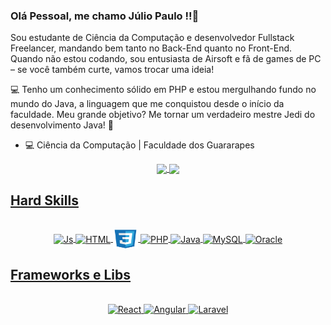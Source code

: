 ### Olá Pessoal, me chamo Júlio Paulo !!👋

Sou estudante de Ciência da Computação e desenvolvedor Fullstack Freelancer, mandando bem tanto no Back-End quanto no Front-End. Quando não estou codando, sou entusiasta de Airsoft e fã de games de PC – se você também curte, vamos trocar uma ideia!

💻 Tenho um conhecimento sólido em PHP e estou mergulhando fundo no mundo do Java, a linguagem que me conquistou desde o início da faculdade. Meu grande objetivo? Me tornar um verdadeiro mestre Jedi do desenvolvimento Java! 🚀

- 💻 Ciência da Computação | Faculdade dos Guararapes

<div align="center">
  <a href="https://github.com/JPFerreira96">
  <img align="center" height="180em" src="https://github-readme-stats.vercel.app/api?username=JPFerreira96&show_icons=true&theme=dracula&include_all_commits=true&count_private=true"/>
  <img align="center" height="180em" src="https://github-readme-stats.vercel.app/api/top-langs/?username=JPFerreira96&layout=compact&langs_count=7&theme=dracula"/>
</div>

## Hard Skills
<div align="center" style="display: inline_block"><br>
    <img align="center" alt="Js" height="30" width="40" src="https://cdn.jsdelivr.net/gh/devicons/devicon/icons/javascript/javascript-original.svg">
    <img align="center" alt="HTML" height="30" width="40" src="https://cdn.jsdelivr.net/gh/devicons/devicon/icons/html5/html5-original.svg">
    <img align="center" alt="CSS" height="30" width="40" src="https://raw.githubusercontent.com/devicons/devicon/master/icons/css3/css3-original.svg">
    <img align="center" alt="PHP" height="30" width="40" src="https://cdn.jsdelivr.net/gh/devicons/devicon/icons/php/php-original.svg">
    <img align="center" alt="Java"  height="30" width="40" src="https://cdn.jsdelivr.net/gh/devicons/devicon/icons/java/java-original.svg">
    <img align="center" alt="MySQL"  height="30" width="40" src="https://cdn.jsdelivr.net/gh/devicons/devicon/icons/mysql/mysql-original-wordmark.svg">
    <img align="center" alt="Oracle"  height="30" width="40" src="https://cdn.jsdelivr.net/gh/devicons/devicon/icons/oracle/oracle-original.svg">
</div>

## Frameworks e Libs
<div align="center" style="display: inline_block"><br>
    <img alt="React" height="30" width="40" src="https://cdn.jsdelivr.net/gh/devicons/devicon/icons/react/react-original.svg" />
    <img alt="Angular" height="30" width="40" src="https://cdn.jsdelivr.net/gh/devicons/devicon/icons/angular/angular-original.svg" />
    <img alt="Laravel" height="30" width="40" src="https://cdn.jsdelivr.net/gh/devicons/devicon/icons/laravel/laravel-original.svg" />  
</div>
    
  
